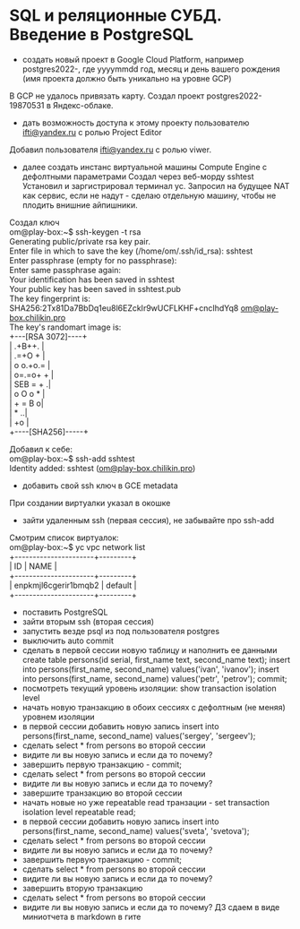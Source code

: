 # SQL и реляционные СУБД. Введение в PostgreSQL 
 - создать новый проект в Google Cloud Platform, например postgres2022-, где yyyymmdd год, месяц и день вашего рождения (имя проекта должно быть уникально на уровне GCP)

В GCP не удалось привязать карту. Создал проект postgres2022-19870531 в Яндекс-облаке.
 - дать возможность доступа к этому проекту пользователю ifti@yandex.ru с ролью Project Editor

Добавил пользователя  ifti@yandex.ru с ролью viwer.
 - далее создать инстанс виртуальной машины Compute Engine с дефолтными параметрами
Создал через веб-морду sshtest<br>
Установил и заргистрировал терминал yc. Запросил на будущее NAT как сервис, если не надут - сделаю отдельную машину, чтобы не плодить внишние айпишники.<br>

Создал ключ<br>
om@play-box:~$ ssh-keygen -t rsa<br>
Generating public/private rsa key pair.<br>
Enter file in which to save the key (/home/om/.ssh/id_rsa): sshtest<br>
Enter passphrase (empty for no passphrase):<br>
Enter same passphrase again:<br>
Your identification has been saved in sshtest<br>
Your public key has been saved in sshtest.pub<br>
The key fingerprint is:<br>
SHA256:2Tx81Da7BbDq1eu8l6EZckIr9wUCFLKHF+cncIhdYq8 om@play-box.chilikin.pro<br>
The key's randomart image is:<br>
+---[RSA 3072]----+<br>
|       .+B++.    |<br>
|       .=+O  +   |<br>
|       o o.+o.=  |<br>
|        o=.=o+ + |<br>
|        SEB = + .|<br>
|         o O o * |<br>
|          + = B o|<br>
|             * ..|<br>
|              +o |<br>
+----[SHA256]-----+<br>

Добавил к себе:<br>
om@play-box:~$ ssh-add sshtest<br>
Identity added: sshtest (om@play-box.chilikin.pro)
 - добавить свой ssh ключ в GCE metadata

При создании виртуалки указал в окошке
 - зайти удаленным ssh (первая сессия), не забывайте про ssh-add

Смотрим список виртуалок:<br>
om@play-box:~$ yc vpc network list<br>
+----------------------+---------+<br>
|          ID          |  NAME   |<br>
+----------------------+---------+<br>
| enpkmjl6cgerir1bmqb2 | default |<br>
+----------------------+---------+<br>

 - поставить PostgreSQL
 - зайти вторым ssh (вторая сессия)
 - запустить везде psql из под пользователя postgres
 - выключить auto commit
 - сделать в первой сессии новую таблицу и наполнить ее данными create table persons(id serial, first_name text, second_name text); insert into persons(first_name, second_name) values('ivan', 'ivanov'); insert into persons(first_name, second_name) values('petr', 'petrov'); commit;
 - посмотреть текущий уровень изоляции: show transaction isolation level
 - начать новую транзакцию в обоих сессиях с дефолтным (не меняя) уровнем изоляции
 - в первой сессии добавить новую запись insert into persons(first_name, second_name) values('sergey', 'sergeev');
 - сделать select * from persons во второй сессии
 - видите ли вы новую запись и если да то почему?
 - завершить первую транзакцию - commit;
 - сделать select * from persons во второй сессии
 - видите ли вы новую запись и если да то почему?
 - завершите транзакцию во второй сессии
 - начать новые но уже repeatable read транзации - set transaction isolation level repeatable read;
 - в первой сессии добавить новую запись insert into persons(first_name, second_name) values('sveta', 'svetova');
 - сделать select * from persons во второй сессии
 - видите ли вы новую запись и если да то почему?
 - завершить первую транзакцию - commit;
 - сделать select * from persons во второй сессии
 - видите ли вы новую запись и если да то почему?
 - завершить вторую транзакцию
 - сделать select * from persons во второй сессии
 - видите ли вы новую запись и если да то почему? ДЗ сдаем в виде миниотчета в markdown в гите





